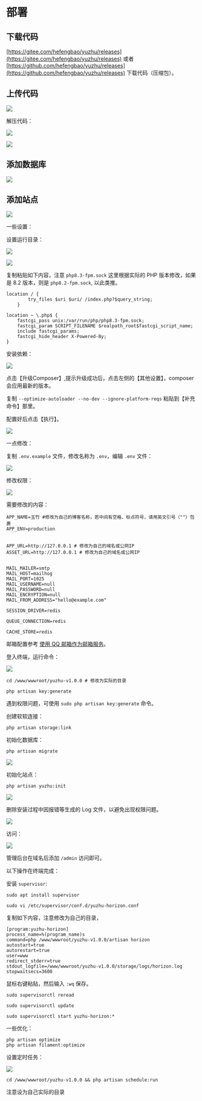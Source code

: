 # 部署

## 下载代码

[https://gitee.com/hefengbao/yuzhu/releases](https://gitee.com/hefengbao/yuzhu/releases) 或者 [https://github.com/hefengbao/yuzhu/releases](https://github.com/hefengbao/yuzhu/releases) 下载代码（压缩包）。

## 上传代码

![](../images/bt12.png)


解压代码：

![](../images/bt13.png)

![](../images/bt14.png)


## 添加数据库

![](../images/bt15.png)

## 添加站点

![](../images/bt18.png)


一些设置：

设置运行目录：

![](../images/bt19.png)


![](../images/bt21.png)


复制粘贴如下内容，注意 `php8.3-fpm.sock` 这里根据实际的 PHP 版本修改，如果是 8.2 版本，则是 `php8.2-fpm.sock`, 以此类推。

```
location / {
        try_files $uri $uri/ /index.php?$query_string;
    }

location ~ \.php$ {
    fastcgi_pass unix:/var/run/php/php8.3-fpm.sock;
    fastcgi_param SCRIPT_FILENAME $realpath_root$fastcgi_script_name;
    include fastcgi_params;
    fastcgi_hide_header X-Powered-By;
}
```

安装依赖：

![](../images/bt23.png)

点击【升级Composer】,提示升级成功后，点击左侧的【其他设置】，composer 会应用最新的版本。

复制 `--optimize-autoloader --no-dev --ignore-platform-reqs` 粘贴到【补充命令】那里。

配置好后点击【执行】。


![](../images/bt22.png)


一点修改：

复制 `.env.example` 文件，修改名称为 `.env`，编辑 `.env` 文件：


![](../images/bt25.png)


修改权限：

![](../images/bt24.png)


需要修改的内容：

```
APP_NAME=玉竹 #修改为自己的博客名称，若中间有空格、标点符号，请用英文引号（""）包裹
APP_ENV=production


APP_URL=http://127.0.0.1 # 修改为自己的域名或公网IP
ASSET_URL=http://127.0.0.1 # 修改为自己的域名或公网IP


MAIL_MAILER=smtp
MAIL_HOST=mailhog 
MAIL_PORT=1025
MAIL_USERNAME=null
MAIL_PASSWORD=null
MAIL_ENCRYPTION=null
MAIL_FROM_ADDRESS="hello@example.com"

SESSION_DRIVER=redis

QUEUE_CONNECTION=redis

CACHE_STORE=redis

```

邮箱配置参考 [使用 QQ 邮箱作为邮箱服务](deploy#使用-qq-邮箱作为邮箱服务)。

登入终端，运行命令：


![](../images/bt26.png)


```shell
cd /www/wwwroot/yuzhu-v1.0.0 # 修改为实际的目录
```

```shell
php artisan key:generate
```

遇到权限问题，可使用 `sudo php artisan key:generate` 命令。

创建软软连接：

```shell
php artisan storage:link
```


初始化数据库：

```shell
php artisan migrate
```

![](../images/bt30.png)


初始化站点：

```shell
php artisan yuzhu:init
```

![](../images/bt31.png)


删除安装过程中因报错等生成的 Log 文件，以避免出现权限问题。

![](../images/bt33.png)



访问：

![](../images/bt32.png)


管理后台在域名后添加 `/admin` 访问即可。


以下操作在终端完成：

安装 `supervisor`:

```shell
sudo apt install supervisor
```

```shell
sudo vi /etc/supervisor/conf.d/yuzhu-horizon.conf
```

复制如下内容，注意修改为自己的目录，

```
[program:yuzhu-horizon]
process_name=%(program_name)s
command=php /www/wwwroot/yuzhu-v1.0.0/artisan horizon
autostart=true
autorestart=true
user=www
redirect_stderr=true
stdout_logfile=/www/wwwroot/yuzhu-v1.0.0/storage/logs/horizon.log
stopwaitsecs=3600
```

鼠标右键粘贴，然后输入 `:wq` 保存。


```shell
sudo supervisorctl reread

sudo supervisorctl update

sudo supervisorctl start yuzhu-horizon:*
```

一些优化：

```shell
php artisan optimize
php artisan filament:optimize
```


设置定时任务：

![](../images/bt40.png)

```
cd /www/wwwroot/yuzhu-v1.0.0 && php artisan schedule:run
```

注意设为自己实际的目录

